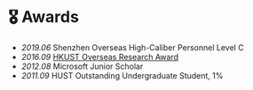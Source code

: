 # 🎖 Awards
- *2019.06* Shenzhen Overseas High-Caliber Personnel Level C
- *2016.09* [HKUST Overseas Research Award](https://fytgs.hkust.edu.hk/scholarships/other-funding-and-scholarships)
- *2012.08* Microsoft Junior Scholar
- *2011.09* HUST Outstanding Undergraduate Student, 1%